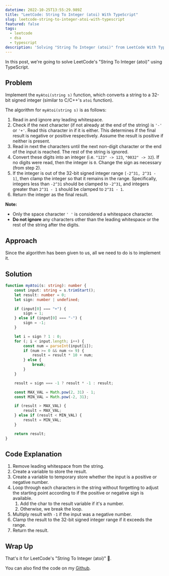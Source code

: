 ```yaml
---
datetime: 2022-10-25T13:55:29.989Z
title: "LeetCode: String To Integer (atoi) With TypeScript"
slug: leetcode-string-to-integer-atoi-with-typescript
featured: false
tags:
  - leetcode
  - dsa
  - typescript
description: 'Solving "String To Integer (atoi)" from LeetCode With TypeScript'
---
```


In this post, we're going to solve LeetCode's "String To Integer (atoi)" using TypeScript.

## Problem

Implement the `myAtoi(string s)` function, which converts a string to a 32-bit signed integer (similar to C/C++'s `atoi` function).

The algorithm for `myAtoi(string s)` is as follows:

1. Read in and ignore any leading whitespace.
2. Check if the next character (if not already at the end of the string) is `'-'` or `'+'`. Read this character in if it is either. This determines if the final result is negative or positive respectively. Assume the result is positive if neither is present.
3. Read in next the characters until the next non-digit character or the end of the input is reached. The rest of the string is ignored.
4. Convert these digits into an integer (i.e. `"123" -> 123`, `"0032" -> 32`). If no digits were read, then the integer is `0`. Change the sign as necessary (from step 2).
5. If the integer is out of the 32-bit signed integer range `[-2^31, 2^31 - 1]`, then clamp the integer so that it remains in the range. Specifically, integers less than `-2^31` should be clamped to `-2^31`, and integers greater than `2^31 - 1` should be clamped to `2^31 - 1`.
6. Return the integer as the final result.

**Note:**

- Only the space character `' '` is considered a whitespace character.
- **Do not ignore** any characters other than the leading whitespace or the rest of the string after the digits.

## Approach

Since the algorithm has been given to us, all we need to do is to implement it.

## Solution

```ts
function myAtoi(s: string): number {
	const input: string = s.trimStart();
	let result: number = 0;
	let sign: number | undefined;

	if (input[0] === "+") {
		sign = 1;
	} else if (input[0] === "-") {
		sign = -1;
	}

	let i = sign ? 1 : 0;
	for (; i < input.length; i++) {
		const num = parseInt(input[i]);
		if (num >= 0 && num <= 9) {
			result = result * 10 + num;
		} else {
			break;
		}
	}

	result = sign === -1 ? result * -1 : result;

	const MAX_VAL = Math.pow(2, 31) - 1;
	const MIN_VAL = Math.pow(-2, 31);

	if (result > MAX_VAL) {
		result = MAX_VAL;
	} else if (result < MIN_VAL) {
		result = MIN_VAL;
	}

	return result;
}
```

## Code Explanation

1. Remove leading whitespace from the string.
2. Create a variable to store the result.
3. Create a variable to temporary store whether the input is a positive or negative number.
4. Loop through each characters in the string without forgetting to adjust the starting point according to if the positive or negative sign is available.
   1. Add the char to the result variable if it's a number.
   2. Otherwise, we break the loop.
5. Multiply result with `-1` if the input was a negative number.
6. Clamp the result to the 32-bit signed integer range if it exceeds the range.
7. Return the result.

## Wrap Up

That's it for LeetCode's "String To Integer (atoi)" 🎉.

You can also find the code on my [Github](https://github.com/tanerijun/ts-leetcode).
